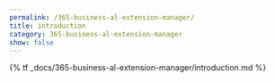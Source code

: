 ```yaml
---
permalink: /365-business-al-extension-manager/
title: introduction
category: 365-business-al-extension-manager
show: false
---
```


{% tf _docs/365-business-al-extension-manager/introduction.md %}
